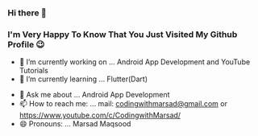 ### Hi there 👋

<!--
**MarsadMaqsood/MarsadMaqsood** is a ✨ _special_ ✨ repository because its `README.md` (this file) appears on your GitHub profile.
-->
### I'm Very Happy To Know That You Just Visited My Github Profile 😉
- 🔭 I’m currently working on ... Android App Development and YouTube Tutorials
- 🌱 I’m currently learning ... Flutter(Dart)
<!-- 👯 I’m looking to collaborate on ...-->
<!--- 🤔 I’m looking for help with ...-->
- 💬 Ask me about ... Android App Development
- 📫 How to reach me: ... mail: codingwithmarsad@gmail.com or https://www.youtube.com/c/CodingwithMarsad/
- 😄 Pronouns: ... Marsad Maqsood
<!--- ⚡ Fun fact: ... I'm a student of CS-->

